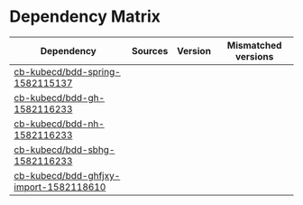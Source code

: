 # Dependency Matrix

Dependency | Sources | Version | Mismatched versions
---------- | ------- | ------- | -------------------
[cb-kubecd/bdd-spring-1582115137](https://github.com/cb-kubecd/bdd-spring-1582115137.git) |  | []() | 
[cb-kubecd/bdd-gh-1582116233](https://github.com/cb-kubecd/bdd-gh-1582116233.git) |  | []() | 
[cb-kubecd/bdd-nh-1582116233](https://github.com/cb-kubecd/bdd-nh-1582116233.git) |  | []() | 
[cb-kubecd/bdd-sbhg-1582116233](https://github.com/cb-kubecd/bdd-sbhg-1582116233.git) |  | []() | 
[cb-kubecd/bdd-ghfjxy-import-1582118610](https://github.com/cb-kubecd/bdd-ghfjxy-import-1582118610.git) |  | []() | 
